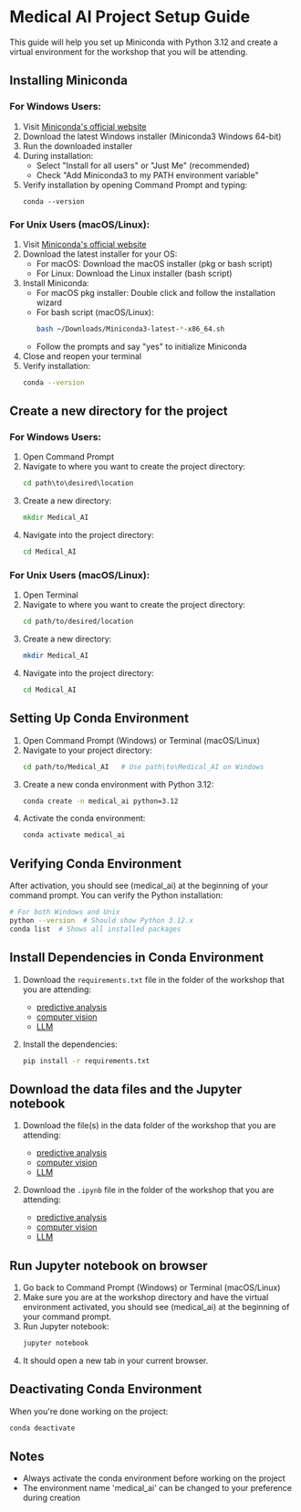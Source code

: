 # Medical AI Project Setup Guide

This guide will help you set up Miniconda with Python 3.12 and create a virtual environment for the workshop that you will be attending.

## Installing Miniconda

### For Windows Users:

1. Visit [Miniconda's official website](https://docs.conda.io/projects/miniconda/en/latest/)
2. Download the latest Windows installer (Miniconda3 Windows 64-bit)
3. Run the downloaded installer
4. During installation:
   - Select "Install for all users" or "Just Me" (recommended)
   - Check "Add Miniconda3 to my PATH environment variable"
5. Verify installation by opening Command Prompt and typing:
   ```
   conda --version
   ```

### For Unix Users (macOS/Linux):

1. Visit [Miniconda's official website](https://docs.conda.io/projects/miniconda/en/latest/)
2. Download the latest installer for your OS:
   - For macOS: Download the macOS installer (pkg or bash script)
   - For Linux: Download the Linux installer (bash script)
3. Install Miniconda:
   - For macOS pkg installer: Double click and follow the installation wizard
   - For bash script (macOS/Linux):
     ```bash
     bash ~/Downloads/Miniconda3-latest-*-x86_64.sh
     ```
   - Follow the prompts and say "yes" to initialize Miniconda
4. Close and reopen your terminal
5. Verify installation:
   ```bash
   conda --version
   ```

## Create a new directory for the project

### For Windows Users:

1. Open Command Prompt
2. Navigate to where you want to create the project directory:
   ```cmd
   cd path\to\desired\location
   ```
3. Create a new directory:
   ```cmd
   mkdir Medical_AI
   ```
4. Navigate into the project directory:
   ```cmd
   cd Medical_AI
   ```

### For Unix Users (macOS/Linux):

1. Open Terminal
2. Navigate to where you want to create the project directory:
   ```bash
   cd path/to/desired/location
   ```
3. Create a new directory:
   ```bash
   mkdir Medical_AI
   ```
4. Navigate into the project directory:
   ```bash
   cd Medical_AI
   ```

## Setting Up Conda Environment

1. Open Command Prompt (Windows) or Terminal (macOS/Linux)
2. Navigate to your project directory:
   ```bash
   cd path/to/Medical_AI   # Use path\to\Medical_AI on Windows
   ```
3. Create a new conda environment with Python 3.12:
   ```bash
   conda create -n medical_ai python=3.12
   ```
4. Activate the conda environment:
   ```bash
   conda activate medical_ai
   ```

## Verifying Conda Environment

After activation, you should see (medical_ai) at the beginning of your command prompt. You can verify the Python installation:

```bash
# For both Windows and Unix
python --version  # Should show Python 3.12.x
conda list  # Shows all installed packages
```

## Install Dependencies in Conda Environment

1. Download the `requirements.txt` file in the folder of the workshop that you are attending: 
    - [predictive analysis](predictive_analysis/requirements.txt)
    - [computer vision](computer_vision/requirements.txt)
    - [LLM](NLP_LLM/requirements.txt)

2. Install the dependencies:
   ```bash
   pip install -r requirements.txt
   ```

## Download the data files and the Jupyter notebook

1. Download the file(s) in the data folder of the workshop that you are attending: 
    - [predictive analysis](predictive_analysis/data/)
    - [computer vision](computer_vision/data/)
    - [LLM](NLP_LLM/data/) 

2. Download the `.ipynb` file in the folder of the workshop that you are attending: 
    - [predictive analysis](prective_analysis/heart_disease_prediction.ipynb)
    - [computer vision](computer_vision/brain_tumor_detection.ipynb)
    - [LLM](NLP_LLM/medical_text_analysis.ipynb) 

## Run Jupyter notebook on browser

1. Go back to Command Prompt (Windows) or Terminal (macOS/Linux)
2. Make sure you are at the workshop directory and have the virtual environment activated, you should see (medical_ai) at the beginning of your command prompt.
3. Run Jupyter notebook:
   ```bash
   jupyter notebook
   ```
4. It should open a new tab in your current browser.

## Deactivating Conda Environment

When you're done working on the project:

```bash
conda deactivate
```

## Notes

- Always activate the conda environment before working on the project
- The environment name 'medical_ai' can be changed to your preference during creation

